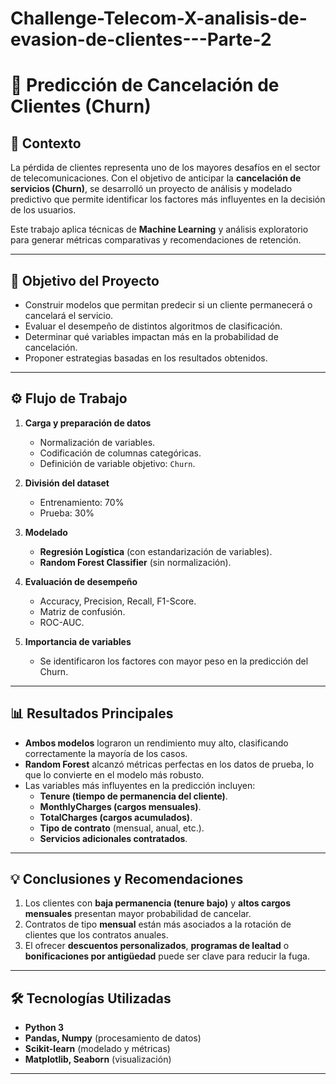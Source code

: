 # Challenge-Telecom-X-analisis-de-evasion-de-clientes---Parte-2

# 📌 Predicción de Cancelación de Clientes (Churn)

## 📖 Contexto  
La pérdida de clientes representa uno de los mayores desafíos en el sector de telecomunicaciones. Con el objetivo de anticipar la **cancelación de servicios (Churn)**, se desarrolló un proyecto de análisis y modelado predictivo que permite
identificar los factores más influyentes en la decisión de los usuarios.  

Este trabajo aplica técnicas de **Machine Learning** y análisis exploratorio para generar métricas comparativas y recomendaciones de retención.

---

## 🎯 Objetivo del Proyecto  
- Construir modelos que permitan predecir si un cliente permanecerá o cancelará el servicio.  
- Evaluar el desempeño de distintos algoritmos de clasificación.  
- Determinar qué variables impactan más en la probabilidad de cancelación.  
- Proponer estrategias basadas en los resultados obtenidos.  

---

## ⚙️ Flujo de Trabajo  
1. **Carga y preparación de datos**  
   - Normalización de variables.  
   - Codificación de columnas categóricas.  
   - Definición de variable objetivo: `Churn`.  

2. **División del dataset**  
   - Entrenamiento: 70%  
   - Prueba: 30%    

3. **Modelado**  
   - **Regresión Logística** (con estandarización de variables).  
   - **Random Forest Classifier** (sin normalización).  

4. **Evaluación de desempeño**  
   - Accuracy, Precision, Recall, F1-Score.  
   - Matriz de confusión.  
   - ROC-AUC.  

5. **Importancia de variables**  
   - Se identificaron los factores con mayor peso en la predicción del Churn.  

---

## 📊 Resultados Principales  
- **Ambos modelos** lograron un rendimiento muy alto, clasificando correctamente la mayoría de los casos.  
- **Random Forest** alcanzó métricas perfectas en los datos de prueba, lo que lo convierte en el modelo más robusto.  
- Las variables más influyentes en la predicción incluyen:  
  - **Tenure (tiempo de permanencia del cliente)**.  
  - **MonthlyCharges (cargos mensuales)**.  
  - **TotalCharges (cargos acumulados)**.  
  - **Tipo de contrato** (mensual, anual, etc.).  
  - **Servicios adicionales contratados**.  

---

## 💡 Conclusiones y Recomendaciones  
1. Los clientes con **baja permanencia (tenure bajo)** y **altos cargos mensuales** presentan mayor probabilidad de cancelar.  
2. Contratos de tipo **mensual** están más asociados a la rotación de clientes que los contratos anuales.  
3. El ofrecer **descuentos personalizados**, **programas de lealtad** o **bonificaciones por antigüedad** puede ser clave para reducir la fuga. 

---

## 🛠️ Tecnologías Utilizadas  
- **Python 3**  
- **Pandas, Numpy** (procesamiento de datos)  
- **Scikit-learn** (modelado y métricas)  
- **Matplotlib, Seaborn** (visualización)  

---
